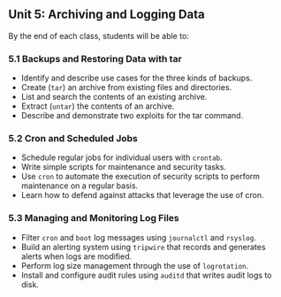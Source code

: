 ## Unit 5: Archiving and Logging Data

By the end of each class, students will be able to:


### 5.1 Backups and Restoring Data with tar

* Identify and describe use cases for the three kinds of backups.
* Create (`tar`) an archive from existing files and directories.
* List and search the contents of an existing archive.
* Extract (`untar`) the contents of an archive.
* Describe and demonstrate two exploits for the tar command.


### 5.2 Cron and Scheduled Jobs

- Schedule regular jobs for individual users with `crontab`.
- Write simple scripts for maintenance and security tasks.
- Use `cron` to automate the execution of security scripts to perform maintenance on a regular basis.
- Learn how to defend against attacks that leverage the use of cron.


### 5.3 Managing and Monitoring Log Files

-  Filter `cron` and `boot` log messages using `journalctl` and `rsyslog`.
-  Build an alerting system using `tripwire` that records and generates alerts when logs are modified.
-  Perform log size management through the use of `logrotation`.
-  Install and configure audit rules using `auditd` that writes audit logs to disk.